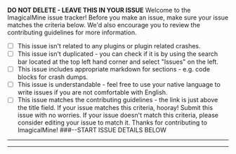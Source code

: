 **DO NOT DELETE - LEAVE THIS IN YOUR ISSUE**
Welcome to the ImagicalMine issue tracker!
Before you make an issue, make sure your issue matches the criteria below. We'd also encourage you to review the contributing guidelines for more information.
- [ ] This issue isn't related to any plugins or plugin related crashes.
- [ ] This issue isn't duplicated - you can check if it is by using the search bar located at the top left hand corner and select "Issues" on the left.
- [ ] This issue includes appropriate markdown for sections - e.g. code blocks for crash dumps.
- [ ] This issue is understandable - feel free to use your native language to write issues if you are not comfortable with English.
- [ ] This issue matches the contributing guidelines - the link is just above the title field.
If your issue matches this criteria, hooray! Submit this issue with no worries. If your issue doesn't match this criteria, please consider editing your issue to match it. Thanks for contributing to ImagicalMine!
###--START ISSUE DETAILS BELOW
-----------------------------------

-----------------------------------
